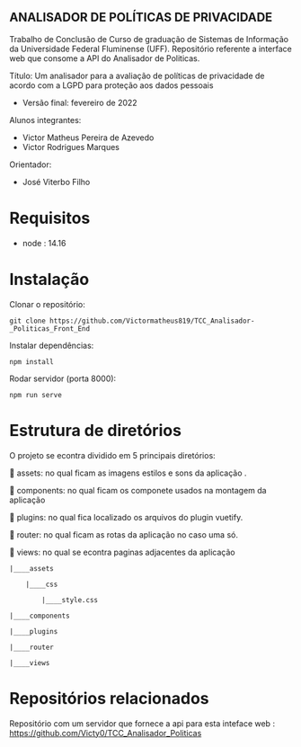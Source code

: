 ## ANALISADOR DE POLÍTICAS DE PRIVACIDADE

Trabalho de Conclusão de Curso de graduação de Sistemas de Informação da Universidade Federal Fluminense (UFF). Repositório referente a interface web que consome a API do Analisador de Politicas.

Título: Um analisador para a avaliação de políticas de privacidade de acordo com a LGPD para proteção aos dados pessoais 
 - Versão final: fevereiro de 2022

Alunos integrantes:
 - Victor Matheus Pereira de Azevedo
 - Victor Rodrigues Marques

Orientador:
 - José Viterbo Filho


# Requisitos
 - node : 14.16


# Instalação

Clonar o repositório:

    git clone https://github.com/Victormatheus819/TCC_Analisador-_Politicas_Front_End

Instalar dependências:

    npm install 

Rodar servidor (porta 8000):

    npm run serve

#  Estrutura de diretórios

O projeto se econtra dividido em 5 principais diretórios:

:small_blue_diamond: assets: no qual ficam as imagens estilos e sons da aplicação .

:small_blue_diamond: components: no qual ficam os componete usados na montagem da aplicação 

:small_blue_diamond: plugins: no qual fica localizado os arquivos do plugin vuetify.

:small_blue_diamond: router: no qual ficam as rotas da aplicação no caso uma só.

:small_blue_diamond: views: no qual se econtra paginas adjacentes da aplicação

    |____assets

        |____css

            |____style.css

    |____components

    |____plugins

    |____router

    |____views

# Repositórios relacionados

Repositório com um servidor que fornece a api para esta inteface web : https://github.com/Victy0/TCC_Analisador_Politicas
